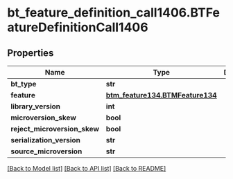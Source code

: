 # bt_feature_definition_call1406.BTFeatureDefinitionCall1406

## Properties
Name | Type | Description | Notes
------------ | ------------- | ------------- | -------------
**bt_type** | **str** |  | [optional] 
**feature** | [**btm_feature134.BTMFeature134**](BTMFeature134.md) |  | [optional] 
**library_version** | **int** |  | [optional] 
**microversion_skew** | **bool** |  | [optional] 
**reject_microversion_skew** | **bool** |  | [optional] 
**serialization_version** | **str** |  | [optional] 
**source_microversion** | **str** |  | [optional] 

[[Back to Model list]](../README.md#documentation-for-models) [[Back to API list]](../README.md#documentation-for-api-endpoints) [[Back to README]](../README.md)


